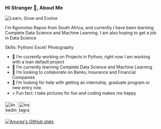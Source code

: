 ### Hi Stranger 👋, About Me
![Learn, Grow and Evolve](https://www.linkedin.com/dms/prv/vid/D4D06AQGCxd2x4mdXcg/messaging-attachmentFile/0/1712222863663?m=AQLk40BoRrVNSQAAAY6ob5FKZeu_ZE3iKjWmsxj9to-dav4cCCwk-4pJ2A&ne=1&v=beta&t=vxq-DkBPIicUaccio1LE8_YJECV-09FDzgazFQj_ALY)

I'm Kgomotso Rapoo from South Africa, and currently I have been learning Complete Data Science and Machine Learning. I am also hoping to get a job in Data Science

Skills: Python/ Excel/ Photography 

- 🔭 I’m currently working on Projects in Python, right now I am working with a loan default project  
- 🌱 I’m currently learning Complete Data Science and Machine Learning 
- 👯 I’m looking to collaborate on Banks, Insurance and Financial Companies 
- 🤔 I’m looking for help with getting an internship, graduate program or new entry role. 
- ⚡ Fun fact: I take pictures for fun and coding makes me happy 


[<img src='https://cdn.jsdelivr.net/npm/simple-icons@3.0.1/icons/linkedin.svg' alt='linkedin' height='40'>](https://www.linkedin.com/in/https://linkedin.com/in/rapooplk/)  [<img src='https://cdn.jsdelivr.net/npm/simple-icons@3.0.1/icons/instagram.svg' alt='instagram' height='40'>](https://www.instagram.com/https://instagram.com/rapoo101/)  



[![Anurag's GitHub stats](https://github-readme-stats.vercel.app/api?username=kgomotsorapoo)](https://github.com/anuraghazra/github-readme-stats)
<!--
**KgomotsoRapoo/KgomotsoRapoo** is a ✨ _special_ ✨ repository because its `README.md` (this file) appears on your GitHub profile.

Here are some ideas to get you started:

- 🔭 I’m currently working on ...
- 🌱 I’m currently learning ...
- 👯 I’m looking to collaborate on ...
- 🤔 I’m looking for help with ...
- 💬 Ask me about ...
- 📫 How to reach me: ...
- 😄 Pronouns: ...
- ⚡ Fun fact: ...
-->
